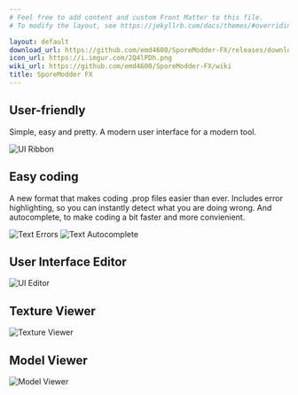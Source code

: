 ```yaml
---
# Feel free to add content and custom Front Matter to this file.
# To modify the layout, see https://jekyllrb.com/docs/themes/#overriding-theme-defaults

layout: default
download_url: https://github.com/emd4600/SporeModder-FX/releases/download/v2.1.22/SporeModder.FX.zip
icon_url: https://i.imgur.com/2Q4lPDh.png
wiki_url: https://github.com/emd4600/SporeModder-FX/wiki
title: SporeModder FX
---
```

## User-friendly
Simple, easy and pretty. A modern user interface for a modern tool.

![UI Ribbon](https://i.imgur.com/H6DZgkB.png)


## Easy coding
A new format that makes coding .prop files easier than ever. Includes error highlighting, so you can instantly detect what you are doing wrong. And autocomplete, to make coding a bit faster and more convienient.

![Text Errors](https://i.imgur.com/RTPJfsA.png)
![Text Autocomplete](https://i.imgur.com/hMRKbBX.png)


## User Interface Editor
![UI Editor](https://i.imgur.com/5gQPMnq.png)


## Texture Viewer
![Texture Viewer](https://i.imgur.com/CXIhLaH.png)


## Model Viewer
![Model Viewer](https://i.imgur.com/4KgVsZ9.png)
